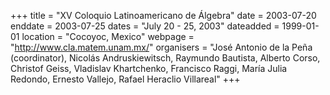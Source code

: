 +++
title = "XV Coloquio Latinoamericano de Álgebra"
date = 2003-07-20
enddate = 2003-07-25
dates = "July 20 - 25, 2003"
dateadded = 1999-01-01
location = "Cocoyoc, Mexico"
webpage = "http://www.cla.matem.unam.mx/"
organisers = "José Antonio de la Peña (coordinator), Nicolás Andruskiewitsch, Raymundo Bautista, Alberto Corso, Christof Geiss, Vladislav Khartchenko, Francisco Raggi, María Julia Redondo, Ernesto Vallejo, Rafael Heraclio Villareal"
+++
